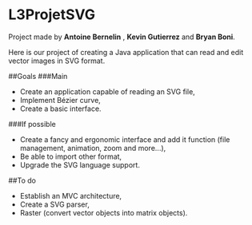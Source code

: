 # L3ProjetSVG

Project made by <b>Antoine Bernelin</b> , <b>Kevin Gutierrez</b> and <b>Bryan Boni</b>.

Here is our project of creating a Java application that can read and edit vector images in SVG format.

##Goals
###Main
* Create an application capable of reading an SVG file,
* Implement Bézier curve,  
* Create a basic interface.

###If possible
* Create a fancy and ergonomic interface and add it function (file management, animation, zoom and more...),
* Be able to import other format,
* Upgrade the SVG language support.

##To do

* Establish an MVC architecture,
* Create a SVG parser,
* Raster (convert vector objects into matrix objects).
